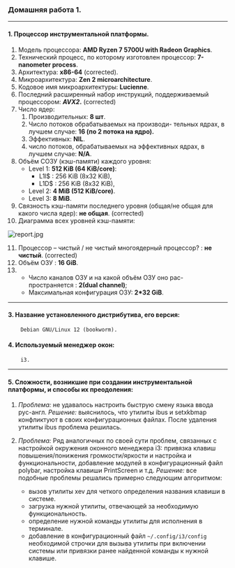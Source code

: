 
### Домашняя работа 1.
___

#### 1. Процессор инструментальной платформы.

1) Модель процессора: **AMD Ryzen 7 5700U with Radeon Graphics**.
2)  Технический процесс, по которому изготовлен процессор: **7-nanometer process**.
3)  Архитектура: **x86-64** (corrected).
4)  Микроархитектура: **Zen 2 microarchitecture**. 
5)  Кодовое имя микроархитектуры: **Lucienne**.
6)  Последний расширенный набор инструкций, поддерживаемый процессором: **_AVX2_.** (corrected)
7)  Число ядер:
	1. Производительных: **8 шт**.
	2. Число потоков обрабатываемых на производи-
           тельных ядрах, в лучшем случае: **16 (по 2 потока на ядро).**
	3. Эффективных: **NIL**.
	4. число потоков, обрабатываемых на эффективных
	   ядрах, в лучшем случае: **N/A**.
8)  Объём СОЗУ (кэш-памяти) каждого уровня:
	  - Level 1: **512 KiB (64 KiB/core)**: 
		   +  L1l$ : 256 KiB (8x32 KiB),
		   +  L1D$ : 256 KiB (8x32 KiB),
	  - Level 2: **4 MiB (512 KiB/core)**.
	  - Level 3: **8 MiB**.
9)  Cвязность кэш-памяти последнего уровня (общая/не общая
    для какого числа ядер): **не общая**.  (corrected)
10)  Диаграмма всех уровней кэш-памяти:    
 
![report.jpg](https://raw.githubusercontent.com/yurec26/spbstu_1/master/%D1%81%D0%B2%D1%8F%D0%B7%D0%BD%D0%BE%D1%81%D1%82%D1%8C%20%D0%BA%D1%8D%D1%88%D0%B0.jpg)


11)  Процессор – чистый / не чистый многоядерный процессор? : **не чистый**. (corrected)
12)  Объём ОЗУ : **16 GiB**.
13) - Число каналов ОЗУ и на какой объём ОЗУ оно рас-
    пространяется : **2(dual channel)**; 
    - Максимальная конфигурация ОЗУ: **2*32 GiB**.
___

#### 3. Название установленного дистрибутива, его версия: 
        Debian GNU/Linux 12 (bookworm).
#### 4. Используемый менеджер окон: 
        i3.
___

#### 5. Сложности, возникшие при создании инструментальной платформы, и способы их преодоления:

1. *Проблема:* не удавалось настроить быструю смену языка ввода рус-англ.
   *Решение:* выяснилось, что утилиты ibus и setxkbmap конфликтуют в своих конфигурационных файлах. После удаления утилиты ibus проблема решилась.

2.  *Проблема:* Ряд аналогичных по своей сути проблем, связанных с настройкой окружения оконного менеджера i3: привязка клавиш повышения/понижения громкости/яркости и настройка и функциональности, добавление модулей в конфигурационный файл polybar, настройка клавиши PrintScreen и т.д.
   *Решение:* все подобные проблемы решались примерно следующим алгоритмом: 
    -  вызов утилиты xev для четкого определения названия клавиши в системе.
    -  загрузка нужной утилиты, отвечающей за необходимую функциональность.
    -  определение нужной команды утилиты для исполнения в терминале.
    -  добавление в конфигурационный файл `~/.config/i3/config` необходимой строчки для вызыва утилиты при включении системы или привязки ранее найденной команды к нужной клавише.


